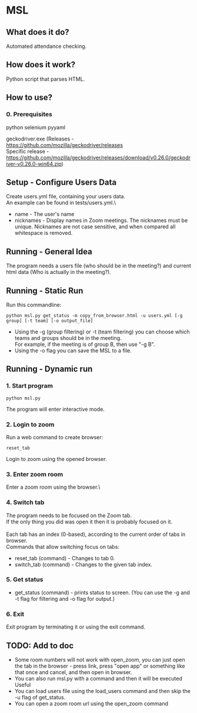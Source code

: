 # MSL
## What does it do?
Automated attendance checking.

## How does it work?
Python script that parses HTML.


## How to use?
### 0. Prerequisites
python
selenium
pyyaml

geckodriver.exe
(Releases - https://github.com/mozilla/geckodriver/releases \
Specific release -  https://github.com/mozilla/geckodriver/releases/download/v0.26.0/geckodriver-v0.26.0-win64.zip)

## Setup - Configure Users Data
Create users.yml file, containing your users data.\
An example can be found in tests/users.yml.\
- name - The user's name
- nicknames - Display names in Zoom meetings.
  The nicknames must be unique.
  Nicknames are not case sensitive, and when compared all whitespace is removed.

## Running - General Idea
The program needs a users file (who should be in the meeting?) and current html data (Who is actually in the meeting?).

## Running - Static Run
Run this commandline:
```
python msl.py get_status -m copy_from_browser.html -u users.yml [-g group] [-t team] [-o output_file]

```
- Using the -g (group filtering) or -t (team filtering) you can choose which teams and groups should be in the meeting.\
For example, if the meeting is of group B, then use "-g B".
- Using the -o flag you can save the MSL to a file.

## Running - Dynamic run

### 1. Start program
```
python msl.py
```
The program will enter interactive mode.

### 2. Login to zoom
Run a web command to create browser:
```
reset_tab
```
Login to zoom using the opened browser.

### 3. Enter zoom room
Enter a zoom room using the browser.\

### 4. Switch tab
The program needs to be focused on the Zoom tab.\
If the only thing you did was open it then it is probably focused on it.\
\
Each tab has an index (0-based), according to the current order of tabs in browser.\
Commands that allow switching focus on tabs:
- reset_tab (command) -  Changes to tab 0.
- switch_tab (command) - Changes to the given tab index.

### 5. Get status
- get_status (command) - prints status to screen. (You can use the -g and -t flag for filtering and -o flag for output.)

### 6. Exit
Exit program by terminating it or using the exit command.

## TODO: Add to doc
- Some room numbers will not work with open_zoom, you can just open the tab in the browser - press link, press "open app"
  or something like that once and cancel, and then open in browser.
- You can also run msl.py with a command and then it will be executed 
Useful 
- You can load users file using the load_users command and then skip the -u flag of get_status.
- You can open a zoom room url using the open_zoom command